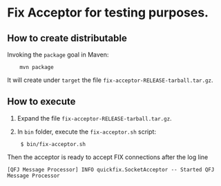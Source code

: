 # Fix Acceptor for testing purposes.

## How to create distributable

Invoking the `package` goal in Maven:

        mvn package

It will create under `target` the file `fix-acceptor-RELEASE-tarball.tar.gz`.


## How to execute

1. Expand the file `fix-acceptor-RELEASE-tarball.tar.gz`.
1. In `bin` folder, execute the `fix-acceptor.sh` script:

        $ bin/fix-acceptor.sh

Then the acceptor is ready to accept FIX connections after the log line

    [QFJ Message Processor] INFO quickfix.SocketAcceptor -- Started QFJ Message Processor





